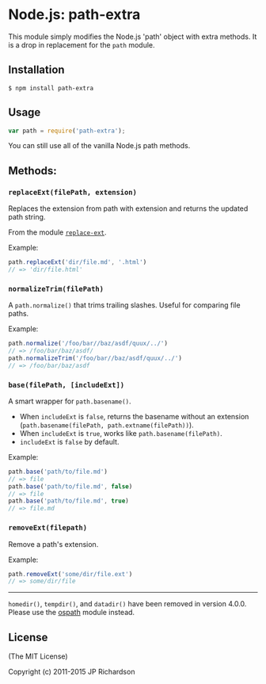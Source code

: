 Node.js: path-extra
===================

This module simply modifies the Node.js 'path' object with extra methods. It is a drop in replacement for the `path` module.



Installation
------------

    $ npm install path-extra



Usage
-----

```javascript
var path = require('path-extra');
```

You can still use all of the vanilla Node.js path methods.

## Methods:

### `replaceExt(filePath, extension)`

Replaces the extension from path with extension and returns the updated path string.

From the module [`replace-ext`](https://github.com/gulpjs/replace-ext).

Example:

```js
path.replaceExt('dir/file.md', '.html')
// => 'dir/file.html'
```

### `normalizeTrim(filePath)`

A `path.normalize()` that trims trailing slashes. Useful for comparing file paths.

Example:

```js
path.normalize('/foo/bar//baz/asdf/quux/../')
// => /foo/bar/baz/asdf/
path.normalizeTrim('/foo/bar//baz/asdf/quux/../')
// => /foo/bar/baz/asdf
```

### `base(filePath, [includeExt])`

A smart wrapper for `path.basename()`.

- When `includeExt` is `false`, returns the basename without an extension (`path.basename(filePath, path.extname(filePath))`).
- When `includeExt` is `true`, works like `path.basename(filePath)`.
- `includeExt` is `false` by default.

Example:

```js
path.base('path/to/file.md')
// => file
path.base('path/to/file.md', false)
// => file
path.base('path/to/file.md', true)
// => file.md
```

### `removeExt(filepath)`

Remove a path's extension.

Example:

```js
path.removeExt('some/dir/file.ext')
// => some/dir/file
```

---

`homedir()`, `tempdir()`, and `datadir()` have been removed in version 4.0.0. Please use the [ospath](https://github.com/jprichardson/ospath) module instead.

License
-------

(The MIT License)

Copyright (c) 2011-2015 JP Richardson
